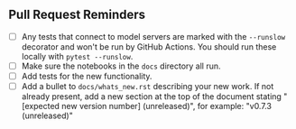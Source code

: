 ## Pull Request Reminders

- [ ] Any tests that connect to model servers are marked with the `--runslow` decorator and won't be run by GitHub Actions. You should run these locally with `pytest --runslow`.
- [ ] Make sure the notebooks in the `docs` directory all run.
- [ ] Add tests for the new functionality.
- [ ] Add a bullet to `docs/whats_new.rst` describing your new work. If not already present, add a new section at the top of the document stating "[expected new version number] (unreleased)", for example: "v0.7.3 (unreleased)"
